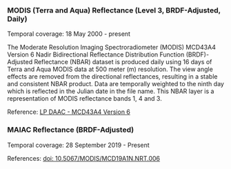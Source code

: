 ### MODIS (Terra and Aqua) Reflectance (Level 3, BRDF-Adjusted, Daily)
Temporal coverage: 18 May 2000 - present

The Moderate Resolution Imaging Spectroradiometer (MODIS) MCD43A4 Version 6 Nadir Bidirectional Reflectance Distribution Function (BRDF)-Adjusted Reflectance (NBAR) dataset is produced daily using 16 days of Terra and Aqua MODIS data at 500 meter (m) resolution. The view angle effects are removed from the directional reflectances, resulting in a stable and consistent NBAR product. Data are temporally weighted to the ninth day which is reflected in the Julian date in the file name. This NBAR layer is a representation of MODIS reflectance bands 1, 4 and 3.

Reference: [LP DAAC - MCD43A4 Version 6](https://doi.org/10.5067/MODIS/MCD43A4.006)

### MAIAC Reflectance (BRDF-Adjusted)
Temporal coverage: 28 September 2019 - Present

References: [doi: 10.5067/MODIS/MCD19A1N.NRT.006](https://doi.org/10.5067/MODIS/MCD19A1N.NRT.006)

